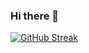 ### Hi there 👋



[![GitHub Streak](https://github-readme-streak-stats.herokuapp.com?user=Mundal1994&theme=dark&date_format=M%20j%5B%2C%20Y%5D)](https://git.io/streak-stats)

<!--
**Mundal1994/Mundal1994** is a ✨ _special_ ✨ repository because its `README.md` (this file) appears on your GitHub profile.

Here are some ideas to get you started:

- 🔭 I’m currently working on ...
- 🌱 I’m currently learning ...
- 👯 I’m looking to collaborate on ...
- 🤔 I’m looking for help with ...
- 💬 Ask me about ...
- 📫 How to reach me: ...
- 😄 Pronouns: ...
- ⚡ Fun fact: ...
-->
